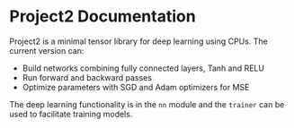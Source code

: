 # Project2 Documentation
Project2 is a minimal tensor library for deep learning using CPUs. The current version can:
- Build networks combining fully connected layers, Tanh and RELU
- Run forward and backward passes 
- Optimize parameters with SGD and Adam optimizers for MSE 

The deep learning functionality is in the `nn` module and the `trainer` can be used to facilitate training models.
